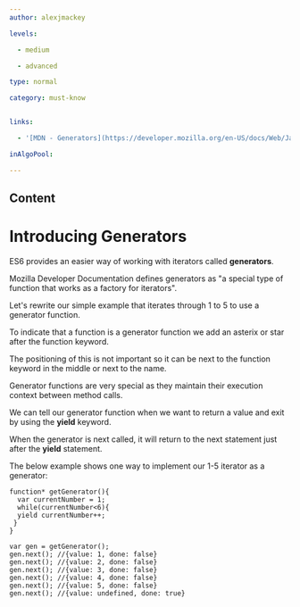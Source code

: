```yaml
---
author: alexjmackey

levels:

  - medium

  - advanced

type: normal

category: must-know


links:

  - '[MDN - Generators](https://developer.mozilla.org/en-US/docs/Web/JavaScript/Reference/Global_Objects/Generator){website}'

inAlgoPool:

---
```

## Content
# Introducing Generators

ES6 provides an easier way of working with iterators called **generators**.

Mozilla Developer Documentation defines generators as "a special type of function that works as a factory for iterators".

Let's rewrite our simple example that iterates through 1 to 5 to use a generator function.

To indicate that a function is a generator function we add an asterix or star after the function keyword.

The positioning of this is not important so it can be next to the function keyword in the middle or next to the name.

Generator functions are very special as they maintain their execution context between method calls.

We can tell our generator function when we want to return a value and exit by using the **yield** keyword.

When the generator is next called, it will return to the next statement just after the **yield** statement.

The below example shows one way to implement our 1-5 iterator as a generator:

```
function* getGenerator(){
  var currentNumber = 1;
  while(currentNumber<6){
  yield currentNumber++;
 }
}

var gen = getGenerator();
gen.next(); //{value: 1, done: false}
gen.next(); //{value: 2, done: false}
gen.next(); //{value: 3, done: false}
gen.next(); //{value: 4, done: false}
gen.next(); //{value: 5, done: false}
gen.next(); //{value: undefined, done: true}
```


